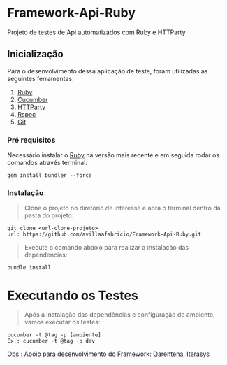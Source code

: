# Framework-Api-Ruby
Projeto de testes de Api automatizados com Ruby e HTTParty

## Inicialização
Para o desenvolvimento dessa aplicação de teste, foram utilizadas as seguintes ferramentas:
1.  [Ruby](https://rubyinstaller.org/)
2.	[Cucumber](https://cucumber.io/)
3.  [HTTParty](https://rubygems.org/gems/httparty/)
4.	[Rspec](https://github.com/rspec/rspec)
5.  [Git](https://git-scm.com/download/win)

### Pré requisitos
Necessário instalar o [Ruby](https://rubyinstaller.org/) na versão mais recente e em seguida rodar os comandos através terminal:

```
gem install bundler --force
```

### Instalação
>Clone o projeto no diretório de interesse e abra o terminal dentro da pasta do projeto:
```
git clone <url-clone-projeto>
url: https://github.com/avillaafabricio/Framework-Api-Ruby.git
```
>Execute o comando abaixo para realizar a instalação das dependencias:
```
bundle install
```

# Executando os Testes
>Após a instalação das dependências e configuração do ambiente, vamos executar os testes:
```
cucumber -t @tag -p [ambiente]
Ex.: cucumber -t @tag -p dev
```


Obs.: Apoio para desenvolvimento do Framework: Qarentena, Iterasys
